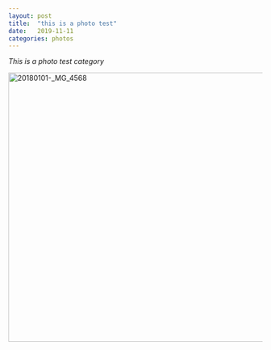 ```yaml
---
layout: post
title:  "this is a photo test"
date:   2019-11-11
categories: photos
---
```


*This is a photo test category*
<br>

<a data-flickr-embed="true" href="https://www.flickr.com/photos/evryjazz/28433939967/in/dateposted-public/" title="20180101-_MG_4568"><img src="https://live.staticflickr.com/922/28433939967_6336143985_c.jpg" width="800" height="533" alt="20180101-_MG_4568"></a><script async src="//embedr.flickr.com/assets/client-code.js" charset="utf-8"></script>